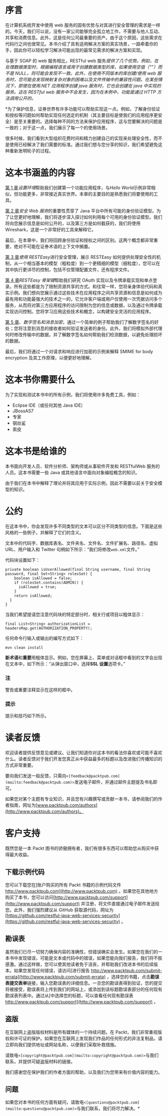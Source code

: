 # 序言

在计算机系统开发中使用 web 服务的固有优势与对其进行安全管理的需求是一样的。今天，我们可以说，没有一家公司能够完全孤立地工作，不需要与他人互动、共享和消费信息。此外，这是任何公司最重要的资产。由于这个原因，这些需求在代码行之间也很常见。本书介绍了具有适用解决方案的真实场景，一路牵着你的手，因此你可以轻松学习解决可能出现的最常见需求的解决方案和实现。

与基于 SOAP 的 web 服务相比，RESTful web 服务*提供了几个优势。例如，在处理数据类型时，根据编程语言或用于创建数据类型的库，如果使用空值（“”）而不是 NULL，则可能会发现不一致。此外，在使用不同版本的库创建/使用 web 服务时，您可能会发现映射复杂对象的困难以及文件传输中的兼容性问题。在某些情况下，即使在使用.NET 应用程序创建 java 服务时，它也会创建在 java 中实现的服务。这在 RESTful web 服务中不会发生，因为在本例中，功能是通过 HTTP 方法调用公开的。*

 *为了保护信息，证券世界有许多功能可以帮助实现这一点。例如，了解身份验证和授权等问题如何帮助实现任何选定的机制（其主要目标是使我们的应用程序更安全）是至关重要的。选择每种不同的方法来保护应用程序，这与您要解决的问题是一致的；对于这一点，我们展示了每一个的使用场景。

很多时候，我们看到大型组织花费时间和精力创建自己的实现来处理安全性，而不是使用已经解决了我们需要的标准。通过我们想与您分享的知识，我们希望避免这种重新发明轮子的过程。

# 这本书涵盖的内容

[第 1 章](1.html "Chapter 1. Setting Up the Environment")*设置环境*帮助我们创建第一个功能应用程序，与*Hello World*示例非常相似，但功能更多，非常接近真实世界。本章的主要目的是熟悉我们将要使用的工具。

[第 2 章](2.html "Chapter 2. The Importance of Securing Web Services")*安全 Web 服务*的重要性贯穿了 Java 平台中所有可能的身份验证模型。为了让您更好地理解，我们将逐步深入探讨如何利用每个可用的身份验证模型。我们将向您展示信息是如何公开的，以及第三方是如何截获的，我们将使用 Wireshark，这是一个非常好的工具来解释它。

最后，在本章中，我们将回顾身份验证和授权之间的区别。这两个概念都非常重要，绝对不可能在证券术语的上下文中搁置。

[第 3 章](3.html "Chapter 3. Security Management with RESTEasy")*使用 RESTEasy*进行安全管理，展示 RESTEasy 如何提供处理安全性的机制，从一个相当基本的模型（粗粒度）到一个更精细的模型（细粒度），您可以在其中执行更详尽的控制，包括不仅管理配置文件，还有程序文件。

[第 4 章](4.html "Chapter 4. RESTEasy Skeleton Key")*RESTEasy 骨架键*帮助我们研究 OAuth 实现以及令牌承载实现和单点登录。所有这些都是为了限制资源共享的方式。和往常一样，您将亲身体验代码和真实示例。我们想向您展示通过这些技术在应用程序之间共享资源和信息是如何成为最有用和功能最强大的技术之一的，它允许客户端或用户仅使用一次凭据访问多个服务，从而将对第三方应用程序的访问限制为您的信息或数据，以及通过令牌承载实现访问控制。您将学习应用这些技术和概念，以构建安全灵活的应用程序。

[第 5 章](5.html "Chapter 5. Digital Signatures and Encryption of Messages")、*数字签名和消息加密*，通过一个简单的例子帮助我们了解数字签名的好处；您将注意到消息的接收者如何验证发送者的身份。此外，我们将模拟外部代理何时修改传输中的数据，并了解数字签名如何帮助我们检测数据，以避免处理损坏的数据。

最后，我们将通过一个对请求和响应进行加密的示例来解释 SMIME for body encryption 及其工作原理，以便更好地理解。

# 这本书你需要什么

为了实现和测试本书中的所有示例，我们将使用许多免费工具，例如：

*   Eclipse IDE（或任何其他 Java IDE）
*   JBossAS7
*   专家
*   钢丝鲨
*   索皮

# 这本书是给谁的

本书面向开发人员、软件分析师、架构师或从事软件开发和 RESTfulWeb 服务的人员。这本书需要一些 Java 或其他语言中面向对象编程概念的知识。

由于我们在本书中解释了理论并将其应用于实际示例，因此不需要以前关于安全模型的知识。

# 公约

在这本书中，你会发现许多不同类型的文本可以区分不同类型的信息。下面是这些风格的一些例子，并解释了它们的含义。

文本中的代码字、数据库表名、文件夹名、文件名、文件扩展名、路径名、虚拟 URL、用户输入和 Twitter 句柄如下所示：“我们将修改`web.xml`文件。”

代码块设置如下：

```
private boolean isUserAllowed(final String username, final String password, final Set<String> rolesSet) {
    boolean isAllowed = false;
    if (rolesSet.contains(ADMIN)) {
      isAllowed = true;
    }
    return isAllowed;
  }
}
```

当我们希望提请您注意代码块的特定部分时，相关行或项目以粗体显示：

```
final List<String> authorizationList = headersMap.get(AUTHORIZATION_PROPERTY);

```

任何命令行输入或输出的编写方式如下：

```
mvn clean install

```

**新术语**和**重要**用粗体显示。例如，您在屏幕上、菜单或对话框中看到的文字会出现在文本中，如下所示：“从弹出窗口中，选择**SSL 设置**选项卡。”

### 注

警告或重要注释显示在这样的框中。

### 提示

提示和技巧如下所示。

# 读者反馈

欢迎读者提供反馈意见或建议。让我们知道你对这本书的看法你喜欢或可能不喜欢什么。读者反馈对于我们开发您真正从中获益最多的标题以及改进我们传播知识的方式非常重要。

要向我们发送一般反馈，只需向`<[feedback@packtpub.com](mailto:feedback@packtpub.com)>`发送电子邮件，并通过邮件主题提及书名即可。

如果您对某个主题有专业知识，并且您有兴趣撰写或贡献一本书，请参阅我们的作者指南，网址为[www.packtpub.com/authors](http://www.packtpub.com/authors)。

# 客户支持

既然您是一本 Packt 图书的骄傲拥有者，我们有很多东西可以帮助您从购买中获得最大收益。

## 下载示例代码

您可以下载您在[账户购买的所有 Packt 书籍的示例代码文件 http://www.packtpub.com](http://www.packtpub.com) 。如果您在其他地方购买了本书，您可以访问[http://www.packtpub.com/support](http://www.packtpub.com/support) 并注册，将文件直接通过电子邮件发送给您。此外，我们强烈建议从 GitHub 获取源代码，网址为[https://github.com/restful-java-web-services-security](https://github.com/restful-java-web-services-security) 。

## 勘误表

虽然我们已尽一切努力确保内容的准确性，但错误确实会发生。如果您在我们的一本书中发现错误，可能是文本或代码中的错误，如果您能向我们报告，我们将不胜感激。通过这样做，您可以使其他读者免于沮丧，并帮助我们改进本书的后续版本。如果您发现任何错误，请访问[进行报告 http://www.packtpub.com/submit-errata](http://www.packtpub.com/submit-errata) ，选择您的书籍，点击**勘误表****提交****表单**链接，输入您勘误表的详细信息。一旦您的勘误表得到验证，您的提交将被接受，勘误表将上传到我们的网站上，或添加到该标题勘误表部分的任何现有勘误表列表中。通过从[中选择您的标题，可以查看任何现有勘误表 http://www.packtpub.com/support](http://www.packtpub.com/support) 。

## 盗版

在互联网上盗版版权材料是所有媒体的一个持续问题。在 Packt，我们非常重视版权和许可证的保护。如果您在互联网上发现我们作品的任何形式的非法复制品，请立即向我们提供地址或网站名称，以便我们采取补救措施。

请致电`<[copyright@packtpub.com](mailto:copyright@packtpub.com)>`与我们联系，并提供可疑盗版材料的链接。

我们感谢您在保护我们的作者方面的帮助，以及我们为您带来有价值内容的能力。

## 问题

如果您对本书的任何方面有疑问，请致电`<[questions@packtpub.com](mailto:questions@packtpub.com)>`与我们联系，我们将尽力解决。*